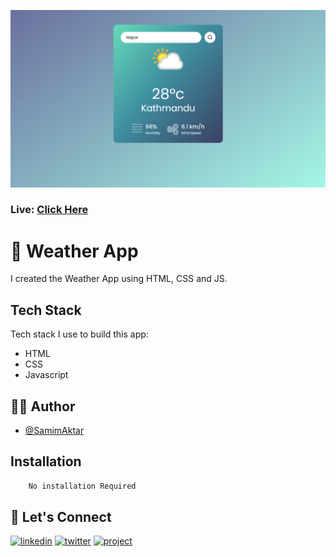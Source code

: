 [![MasterHead](https://raw.githubusercontent.com/Samim-Aktar-coder/Weather-info/main/Github%20Banner.png)](https://climate-canvas.netlify.app)

### Live: [Click Here](https://climate-canvas.netlify.app)

# 🚀 Weather App

I created the Weather App using HTML, CSS and JS.

## Tech Stack

Tech stack I use to build this app:

- HTML
- CSS
- Javascript

## 🙋‍♂️ Author

- [@SamimAktar](https://github.com/Samim-Aktar-coder)

## Installation


```bash
    No installation Required
```

## 🔗 Let's Connect

[![linkedin](https://img.shields.io/badge/linkedin-0A66C2?style=for-the-badge&logo=linkedin&logoColor=white)](https://www.linkedin.com/in/samimaktr/)
[![twitter](https://img.shields.io/badge/twitter-1DA1F2?style=for-the-badge&logo=twitter&logoColor=white)](https://twitter.com/hellosamaktr)
[![project](https://img.shields.io/badge/project_link-96C43A?style=for-the-badge&logo=tp-link&logoColor=white)](https://samim-real-estate-website.netlify.appp)